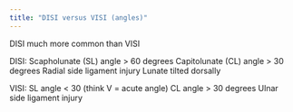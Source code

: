 ```yaml
---
title: "DISI versus VISI (angles)"
---
```

DISI much more common than VISI

DISI: Scapholunate (SL) angle &gt; 60 degrees
Capitolunate (CL) angle &gt; 30 degrees
Radial side ligament injury
Lunate tilted dorsally

VISI: SL angle &lt; 30 (think V = acute angle)
CL angle &gt; 30 degrees
Ulnar side ligament injury

